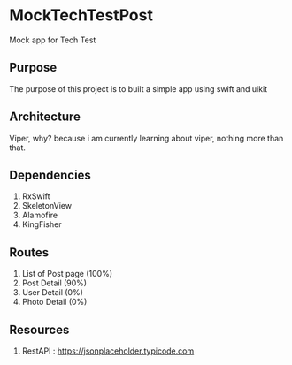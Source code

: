 # MockTechTestPost
Mock app for Tech Test

## Purpose
The purpose of this project is to built a simple app using swift and uikit

## Architecture
Viper, why? because i am currently learning about viper, nothing more than that.

## Dependencies
  1. RxSwift
  2. SkeletonView
  3. Alamofire
  4. KingFisher

## Routes
  1. List of Post page (100%)
  2. Post Detail (90%)
  3. User Detail (0%)
  4. Photo Detail (0%)
  
## Resources
  1. RestAPI : https://jsonplaceholder.typicode.com
